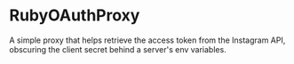 # RubyOAuthProxy
A simple proxy that helps retrieve the access token from the Instagram API, obscuring the client secret behind a server's env variables.
